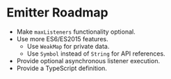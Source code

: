 # Emitter Roadmap

* Make `maxListeners` functionality optional.
* Use more ES6/ES2015 features.
    * Use `WeakMap` for private data.
    * Use `Symbol` instead of `String` for API references.
* Provide optional asynchronous listener execution.
* Provide a TypeScript definition.
